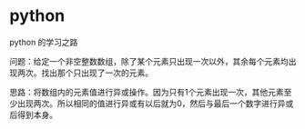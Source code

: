 # python
python  的学习之路


问题：给定一个非空整数数组，除了某个元素只出现一次以外，其余每个元素均出现两次。找出那个只出现了一次的元素。

思路：将数组内的元素值进行异或操作。因为只有1个元素出现一次，其他元素至少出现两次。所以相同的值进行异或有以后就为0，然后与最后一个数字进行异或后得到本身。
